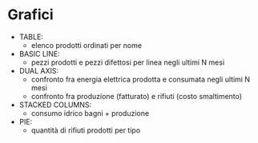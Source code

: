 # Grafici

* TABLE: 
  * elenco prodotti ordinati per nome 
* BASIC LINE: 
  * pezzi prodotti e pezzi difettosi per linea negli ultimi N mesi
* DUAL AXIS: 
  * confronto fra energia elettrica prodotta e consumata negli ultimi N mesi
  * confronto fra produzione (fatturato) e rifiuti (costo smaltimento)
* STACKED COLUMNS:
  * consumo idrico bagni + produzione 
* PIE:
  * quantità di rifiuti prodotti per tipo 
